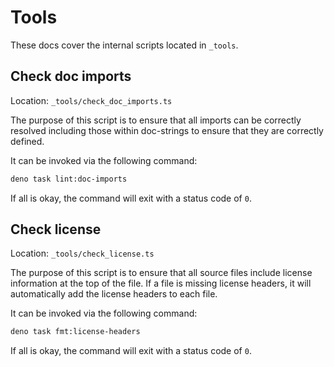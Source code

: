 # Tools

These docs cover the internal scripts located in `_tools`.

## Check doc imports

Location: `_tools/check_doc_imports.ts`

The purpose of this script is to ensure that all imports can be correctly
resolved including those within doc-strings to ensure that they are correctly
defined.

It can be invoked via the following command:

```sh
deno task lint:doc-imports
```

If all is okay, the command will exit with a status code of `0`.

## Check license

Location: `_tools/check_license.ts`

The purpose of this script is to ensure that all source files include license
information at the top of the file. If a file is missing license headers, it
will automatically add the license headers to each file.

It can be invoked via the following command:

```sh
deno task fmt:license-headers
```

If all is okay, the command will exit with a status code of `0`.
